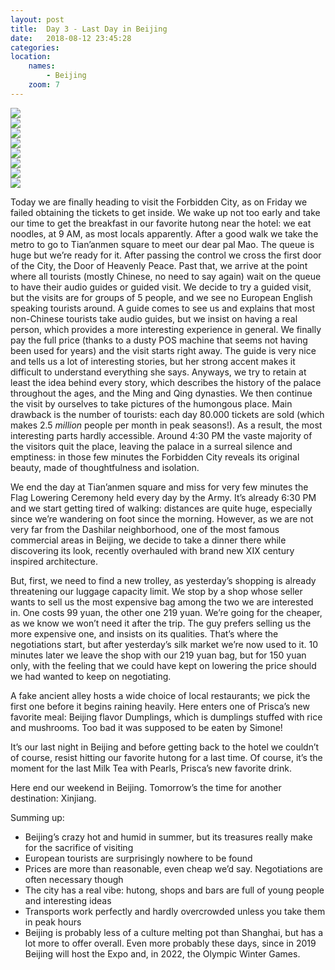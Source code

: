 ```yaml
---
layout: post
title:  Day 3 - Last Day in Beijing
date:   2018-08-12 23:45:28
categories: 
location:
    names:
        - Beijing
    zoom: 7
---
```



<div class="post-image">
    <img src="https://s3.eu-west-3.amazonaws.com/com.simonecivetta.centralasia2018/1534207514.20205-0.jpeg" />
    
</div>

<div class="post-image">
    <img src="https://s3.eu-west-3.amazonaws.com/com.simonecivetta.centralasia2018/1534207514.20205-1.jpeg" />
    
</div>

<div class="post-image">
    <img src="https://s3.eu-west-3.amazonaws.com/com.simonecivetta.centralasia2018/1534207514.20205-2.jpeg" />
    
</div>

<div class="post-image">
    <img src="https://s3.eu-west-3.amazonaws.com/com.simonecivetta.centralasia2018/1534207514.20205-3.jpeg" />
    
</div>

<div class="post-image">
    <img src="https://s3.eu-west-3.amazonaws.com/com.simonecivetta.centralasia2018/1534207514.20205-4.jpeg" />
    
</div>

<div class="post-image">
    <img src="https://s3.eu-west-3.amazonaws.com/com.simonecivetta.centralasia2018/1534207514.20205-5.jpeg" />
    
</div>

<div class="post-image">
    <img src="https://s3.eu-west-3.amazonaws.com/com.simonecivetta.centralasia2018/1534207514.20205-6.jpeg" />
    
</div>

<div class="post-image">
    <img src="https://s3.eu-west-3.amazonaws.com/com.simonecivetta.centralasia2018/1534207514.20205-7.jpeg" />
    
</div>


Today we are finally heading to visit the Forbidden City, as on Friday we failed obtaining the tickets to get inside. We wake up not too early and take our time to get the breakfast in our favorite hutong near the hotel: we eat noodles, at 9 AM, as most locals apparently. After a good walk we take the metro to go to Tian’anmen square to meet our dear pal Mao. The queue is huge but we’re ready for it. After passing the control we cross the first door of the City, the Door of Heavenly Peace. Past that, we arrive at the point where all tourists (mostly Chinese, no need to say again) wait on the queue to have their audio guides or guided visit. We decide to try a guided visit, but the visits are for groups of 5 people, and we see no European English speaking tourists around. A guide comes to see us and explains that most non-Chinese tourists take audio guides, but we insist on having a real person, which provides a more interesting experience in general. We finally pay the full price (thanks to a dusty POS machine that seems not having been used for years) and the visit starts right away. The guide is very nice and tells us a lot of interesting stories, but her strong accent makes it difficult to understand everything she says. Anyways, we try to retain at least the idea behind every story, which describes the history of the palace throughout the ages, and the Ming and Qing dynasties. We then continue the visit by ourselves to take pictures of the humongous place. Main drawback is the number of tourists: each day 80.000 tickets are sold (which makes 2.5 *million* people per month in peak seasons!). As a result, the most interesting parts hardly accessible. Around 4:30 PM the vaste majority of the visitors quit the place, leaving the palace in a surreal silence and emptiness: in those few minutes the Forbidden City reveals its original beauty, made of thoughtfulness and isolation.

We end the day at Tian’anmen square and miss for very few minutes the Flag Lowering Ceremony held every day by the Army. It’s already 6:30 PM and we start getting tired of walking: distances are quite huge, especially since we’re wandering on foot since the morning. However, as we are not very far from the Dashilar neighborhood, one of the most famous commercial areas in Beijing, we decide to take a dinner there while discovering its look, recently overhauled with brand new XIX century inspired architecture. 

But, first, we need to find a new trolley, as yesterday’s shopping is already threatening our luggage capacity limit. We stop by a shop whose seller wants to sell us the most expensive bag among the two we are interested in. One costs 99 yuan, the other one 219 yuan. We’re going for the cheaper, as we know we won’t need it after the trip. The guy prefers selling us the more expensive one, and insists on its qualities. That’s where the negotiations start, but after yesterday’s silk market we’re now used to it. 10 minutes later we leave the shop with our 219 yuan bag, but for 150 yuan only, with the feeling that we could have kept on lowering the price should we had wanted to keep on negotiating.

A fake ancient alley hosts a wide choice of local restaurants; we pick the first one before it begins raining heavily. Here enters one of Prisca’s new favorite meal: Beijing flavor Dumplings, which is dumplings stuffed with rice and mushrooms. Too bad it was supposed to be eaten by Simone!

It’s our last night in Beijing and before getting back to the hotel we couldn’t of course, resist  hitting our favorite hutong for a last time. Of course, it’s the moment for the last Milk Tea with Pearls, Prisca’s new favorite drink.

Here end our weekend in Beijing. Tomorrow’s the time for another destination: Xinjiang.

Summing up:
- Beijing’s crazy hot and humid in summer, but its treasures really make for the sacrifice of visiting
- European tourists are surprisingly nowhere to be found
- Prices are more than reasonable, even cheap we’d say. Negotiations are often necessary though
- The city has a real vibe: hutong, shops and bars are full of young people and interesting ideas
- Transports work perfectly and hardly overcrowded unless you take them in peak hours
- Beijing is probably less of a culture melting pot than Shanghai, but has a lot more to offer overall. Even more probably these days, since in 2019 Beijing will host the Expo and, in 2022, the Olympic Winter Games.

